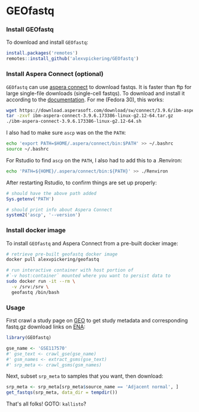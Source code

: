 # GEOfastq

### Install GEOfastq

To download and install `GEOfastq`:

```R
install.packages('remotes')
remotes::install_github('alexvpickering/GEOfastq')
```

### Install Aspera Connect (optional)

`GEOfastq` can use [aspera
connect](https://downloads.asperasoft.com/en/downloads/8?list) to download
fastqs. It is faster than ftp for large single-file downloads (single-cell
fastqs).
To download and install it according to the
[documentation](https://downloads.asperasoft.com/en/documentation/8). For me
(Fedora 30), this works:

```bash
wget https://download.asperasoft.com/download/sw/connect/3.9.6/ibm-aspera-connect-3.9.6.173386-linux-g2.12-64.tar.gz
tar -zxvf ibm-aspera-connect-3.9.6.173386-linux-g2.12-64.tar.gz
./ibm-aspera-connect-3.9.6.173386-linux-g2.12-64.sh
```

I also had to make sure `ascp` was on the the `PATH`:

```bash
echo 'export PATH=$HOME/.aspera/connect/bin:$PATH' >> ~/.bashrc
source ~/.bashrc
```

For Rstudio to find `ascp` on the `PATH`, I also had to add this to a .Renviron:

```bash
echo 'PATH=${HOME}/.aspera/connect/bin:${PATH}' >> ./Renviron
```

After restarting Rstudio, to confirm things are set up properly:


```R
# should have the above path added
Sys.getenv('PATH')

# should print info about Aspera Connect
system2('ascp', '--version')
```

### Install docker image

To install `GEOfastq` and Aspera Connect from a pre-built docker image:

```bash
# retrieve pre-built geofastq docker image
docker pull alexvpickering/geofastq

# run interactive container with host portion of 
#`-v host:container` mounted where you want to persist data to
sudo docker run -it --rm \
  -v /srv:/srv \
  geofastq /bin/bash
```


### Usage

First crawl a study page on [GEO](https://www.ncbi.nlm.nih.gov/geo/) to get
study metadata and corresponding fastq.gz download links on
[ENA](https://www.ebi.ac.uk/ena):

```R
library(GEOfastq)

gse_name <- 'GSE117570'
#' gse_text <- crawl_gse(gse_name)
#' gsm_names <- extract_gsms(gse_text)
#' srp_meta <- crawl_gsms(gsm_names)
```

Next, subset `srp_meta` to samples that you want, then download:

```R
srp_meta <- srp_meta[srp_meta$source_name == 'Adjacent normal', ]
get_fastqs(srp_meta, data_dir = tempdir())
```

That's all folks! GOTO: `kallisto`?

